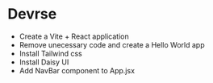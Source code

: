 # Devrse

- Create a Vite  + React application
- Remove unecessary code and create a Hello World app
- Install Tailwind css
- Install Daisy UI
- Add NavBar component to App.jsx
